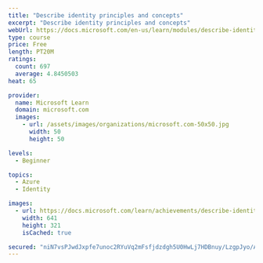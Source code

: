 ```yaml
---
title: "Describe identity principles and concepts"
excerpt: "Describe identity principles and concepts"
webUrl: https://docs.microsoft.com/en-us/learn/modules/describe-identity-principles-concepts/
type: course
price: Free
length: PT20M
ratings:
  count: 697
  average: 4.8450503
heat: 65

provider:
  name: Microsoft Learn
  domain: microsoft.com
  images:
    - url: /assets/images/organizations/microsoft.com-50x50.jpg
      width: 50
      height: 50

levels:
  - Beginner

topics:
  - Azure
  - Identity

images:
  - url: https://docs.microsoft.com/learn/achievements/describe-identity-principles-and-concepts-social.png
    width: 641
    height: 321
    isCached: true

secured: "niN7vsPJwdJxpfe7unoc2RYuVq2mFsfjdzdgh5U0HwLj7HDBnuy/LzgpJyo/ABajaoGIk+1eokMl1mVU7RAxUz8RksERFRwZgiOwuoxSL4V575+y80VdFgUUjmZkLatj4IupMOzEjZ7Bs2ecsNpTZspmR9aYm/E0t8IM/ouhcxdZRYF9woKLNSRQiXomqQYCLoJILmf5zjqJRv1QCMKgmwi/Co5CkJvfLoSZFL5nyTQHm6UNcvpMCAGZMrVWID+mobsPJeBCG+7YemI6StOFZZIKzS0BuG9RQ2Ke1Juk78VzSEaP6CqGUrchiQNuYXRzYto3DfBTUYvacB76BJXx7ZrBm6pcr9oaXAvmWRA+fvnqhvaJHFTkiX09hY45FLj6Ee7BaPxL+InRCC1kyY84v89Bho8tlaJLP+v6cAc4JcI=;Xxk9UfaDjYtC3w3npTPy0A=="
---
```


